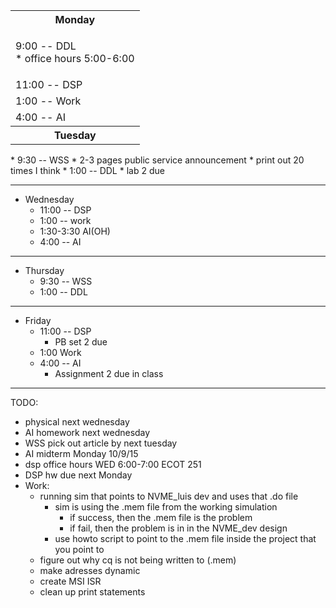 
<table>
  <tr><th>  Monday  </th></tr>
  <tr><td><p>9:00 -- DDL <br />
                * office hours 5:00-6:00</p></td></tr>
  <tr><td>11:00 -- DSP</td></tr>
  <tr><td>1:00 -- Work</td></tr>
  <tr><td>4:00 -- AI</td></tr>
  <tr><th>  Tuesday  </th></tr>
</table>  
  * 9:30 -- WSS
    * 2-3 pages public service announcement
      * print out 20 times I think
  * 1:00 -- DDL
    * lab 2 due

---
* Wednesday
  * 11:00 -- DSP
  * 1:00 -- work
  * 1:30-3:30 AI(OH)
  * 4:00 -- AI

---
* Thursday
  * 9:30 -- WSS
  * 1:00 -- DDL

---
* Friday
  * 11:00 -- DSP
    * PB set 2 due
  * 1:00 Work
  * 4:00 -- AI
    * Assignment 2 due in class


---
TODO:

* physical next wednesday
* AI homework next wednesday
* WSS pick out article by next tuesday
* AI midterm Monday 10/9/15
* dsp office hours WED 6:00-7:00 ECOT 251
* DSP hw due next Monday 
* Work:
  * running sim that points to NVME_luis dev and uses that .do file
    * sim is using the .mem file from the working simulation
        * if success, then the .mem file is the problem
        * if fail, then the problem is in in the NVME_dev design <adress translations>
    * use howto script to point to the .mem file inside the project that you point to
  * figure out why cq is not being written to (.mem)
  * make adresses dynamic
  * create MSI ISR
  * clean up print statements
    
